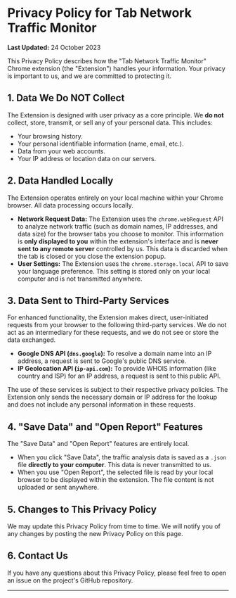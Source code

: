# Privacy Policy for Tab Network Traffic Monitor

**Last Updated:** 24 October 2023

This Privacy Policy describes how the "Tab Network Traffic Monitor" Chrome extension (the "Extension") handles your information. Your privacy is important to us, and we are committed to protecting it.

## 1. Data We Do NOT Collect

The Extension is designed with user privacy as a core principle. We **do not** collect, store, transmit, or sell any of your personal data. This includes:

*   Your browsing history.
*   Your personal identifiable information (name, email, etc.).
*   Data from your web accounts.
*   Your IP address or location data on our servers.

## 2. Data Handled Locally

The Extension operates entirely on your local machine within your Chrome browser. All data processing occurs locally.

*   **Network Request Data:** The Extension uses the `chrome.webRequest` API to analyze network traffic (such as domain names, IP addresses, and data size) for the browser tabs you choose to monitor. This information is **only displayed to you** within the extension's interface and is **never sent to any remote server** controlled by us. This data is discarded when the tab is closed or you close the extension popup.
*   **User Settings:** The Extension uses the `chrome.storage.local` API to save your language preference. This setting is stored only on your local computer and is not transmitted anywhere.

## 3. Data Sent to Third-Party Services

For enhanced functionality, the Extension makes direct, user-initiated requests from your browser to the following third-party services. We do not act as an intermediary for these requests, and we do not see or store the data exchanged.

*   **Google DNS API (`dns.google`):** To resolve a domain name into an IP address, a request is sent to Google's public DNS service.
*   **IP Geolocation API (`ip-api.com`):** To provide WHOIS information (like country and ISP) for an IP address, a request is sent to this public API.

The use of these services is subject to their respective privacy policies. The Extension only sends the necessary domain or IP address for the lookup and does not include any personal information in these requests.

## 4. "Save Data" and "Open Report" Features

The "Save Data" and "Open Report" features are entirely local.
*   When you click "Save Data", the traffic analysis data is saved as a `.json` file **directly to your computer**. This data is never transmitted to us.
*   When you use "Open Report", the selected file is read by your local browser to be displayed within the extension. The file content is not uploaded or sent anywhere.

## 5. Changes to This Privacy Policy

We may update this Privacy Policy from time to time. We will notify you of any changes by posting the new Privacy Policy on this page.

## 6. Contact Us

If you have any questions about this Privacy Policy, please feel free to open an issue on the project's GitHub repository.

---
